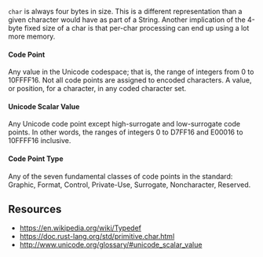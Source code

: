 `char` is always four bytes in size. This is a different representation than a given character would have as part of a String.
Another implication of the 4-byte fixed size of a char is that per-char processing can end up using a lot more memory.

#### Code Point
Any value in the Unicode codespace; that is, the range of integers from 0 to 10FFFF16. Not all code points are assigned to encoded characters. A value, or position, for a character, in any coded character set.

#### Unicode Scalar Value
Any Unicode code point except high-surrogate and low-surrogate code points. In other words, the ranges of integers 0 to D7FF16 and E00016 to 10FFFF16 inclusive.

#### Code Point Type
Any of the seven fundamental classes of code points in the standard: Graphic, Format, Control, Private-Use, Surrogate, Noncharacter, Reserved.

## Resources
- <https://en.wikipedia.org/wiki/Typedef>
- <https://doc.rust-lang.org/std/primitive.char.html>
- <http://www.unicode.org/glossary/#unicode_scalar_value>